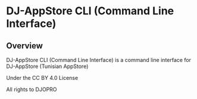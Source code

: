 # DJ-AppStore CLI (Command Line Interface)

## Overview

DJ-AppStore CLI (Command Line Interface) is a command line interface for DJ-AppStore (Tunisian AppStore)

Under the CC BY 4.0 License

All rights to DJOPRO
